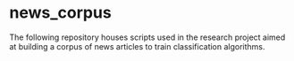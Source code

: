 # news_corpus
The following repository houses scripts used in the research project aimed at building a corpus of news articles to train classification algorithms.  
